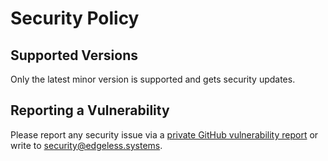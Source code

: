 # Security Policy

## Supported Versions

Only the latest minor version is supported and gets security updates.

## Reporting a Vulnerability

Please report any security issue via a [private GitHub vulnerability report](https://github.com/edgelesssys/contrast/security/advisories/new) or write to <security@edgeless.systems>.
